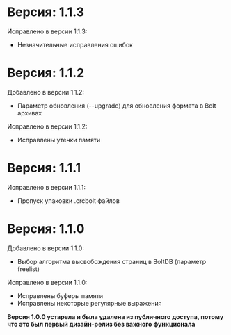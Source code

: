 Версия: 1.1.3
========

Исправлено в версии 1.1.3:

- Незначительные исправления ошибок

Версия: 1.1.2
========

Добавлено в версии 1.1.2:

- Параметр обновления (--upgrade) для обновления формата в Bolt архивах

Исправлено в версии 1.1.2:

- Исправлены утечки памяти

Версия: 1.1.1
========

Исправлено в версии 1.1.1:

- Пропуск упаковки .crcbolt файлов

Версия: 1.1.0
========

Добавлено в версии 1.1.0:

- Выбор алгоритма высвобождения страниц в BoltDB (параметр freelist)

Исправлено в версии 1.1.0:

- Исправлены буферы памяти
- Исправлены некоторые регулярные выражения

**Версия 1.0.0 устарела и была удалена из публичного доступа, потому что это был первый дизайн-релиз без важного функционала**
